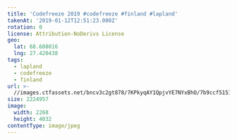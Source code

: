 ```yaml
---
title: 'Codefreeze 2019 #codefreeze #finland #lapland'
takenAt: '2019-01-12T12:51:23.000Z'
rotation: 0
license: Attribution-NoDerivs License
geo:
  lat: 68.608016
  lng: 27.420438
tags:
  - lapland
  - codefreeze
  - finland
url: >-
  //images.ctfassets.net/bncv3c2gt878/7KPkyqAY1QpjvYE7NYxBhO/7b9ccf51517d9bdbc1f726488ca3c566/codefreeze-2019-codefreeze-finland-lapland_31796851977_o
size: 2224957
image:
  width: 2268
  height: 4032
contentType: image/jpeg
---
```


